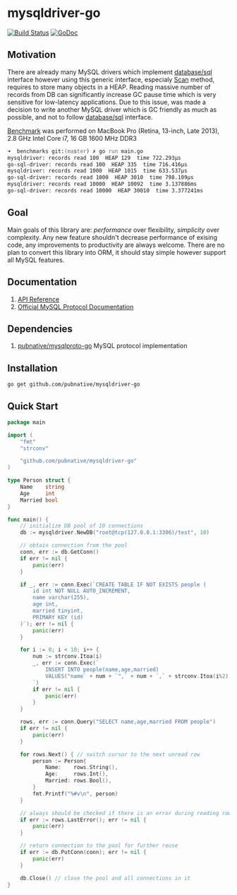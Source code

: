 # mysqldriver-go
[![Build Status](https://travis-ci.org/pubnative/mysqldriver-go.svg?branch=master)](https://travis-ci.org/pubnative/mysqldriver-go)
[![GoDoc](https://godoc.org/github.com/pubnative/mysqldriver-go?status.svg)](https://godoc.org/github.com/pubnative/mysqldriver-go)

## Motivation
There are already many MySQL drivers which implement [database/sql](https://golang.org/pkg/database/sql/) interface however using this generic interface, especialy [Scan](https://golang.org/pkg/database/sql/#Row.Scan) method, requires to store many objects in a HEAP. Reading massive number of records from DB can significantly increase GC pause time which is very sensitive for low-latency applications. Due to this issue, was made a decision to write another MySQL driver which is GC friendly as much as possible, and not to follow [database/sql](https://golang.org/pkg/database/sql/) interface.

[Benchmark](https://github.com/pubnative/mysqldriver-go/blob/master/benchmarks/main.go) was performed on MacBook Pro (Retina, 13-inch, Late 2013), 2.8 GHz Intel Core i7, 16 GB 1600 MHz DDR3
```zsh
➜  benchmarks git:(master) ✗ go run main.go 
mysqldriver: records read 100  HEAP 129  time 722.293µs
go-sql-driver: records read 100  HEAP 335  time 716.416µs
mysqldriver: records read 1000  HEAP 1015  time 633.537µs
go-sql-driver: records read 1000  HEAP 3010  time 798.109µs
mysqldriver: records read 10000  HEAP 10092  time 3.137886ms
go-sql-driver: records read 10000  HEAP 30010  time 3.377241ms
```

## Goal
Main goals of this library are: *performance* over flexibility, *simplicity* over complexity. Any new feature shouldn't decrease performance of exising code, any improvements to productivity are always welcome. There are no plan to convert this library into ORM, it should stay simple however support all MySQL features.

## Documentation
1. [API Reference](https://godoc.org/github.com/pubnative/mysqldriver-go)
2. [Official MySQL Protocol Documentation](https://dev.mysql.com/doc/internals/en/client-server-protocol.html)

## Dependencies
1. [pubnative/mysqlproto-go](https://github.com/pubnative/mysqlproto-go) MySQL protocol implementation

## Installation
`go get github.com/pubnative/mysqldriver-go`

## Quick Start
```go
package main

import (
	"fmt"
	"strconv"

	"github.com/pubnative/mysqldriver-go"
)

type Person struct {
	Name    string
	Age     int
	Married bool
}

func main() {
	// initialize DB pool of 10 connections
	db := mysqldriver.NewDB("root@tcp(127.0.0.1:3306)/test", 10)

	// obtain connection from the pool
	conn, err := db.GetConn()
	if err != nil {
		panic(err)
	}

	if _, err := conn.Exec(`CREATE TABLE IF NOT EXISTS people (
        id int NOT NULL AUTO_INCREMENT,
    	name varchar(255),
    	age int,
        married tinyint,
        PRIMARY KEY (id)
    )`); err != nil {
		panic(err)
	}

	for i := 0; i < 10; i++ {
		num := strconv.Itoa(i)
		_, err := conn.Exec(`
            INSERT INTO people(name,age,married) 
            VALUES("name` + num + `",` + num + `,` + strconv.Itoa(i%2) + `)
        `)
		if err != nil {
			panic(err)
		}
	}

	rows, err := conn.Query("SELECT name,age,married FROM people")
	if err != nil {
		panic(err)
	}

	for rows.Next() { // switch cursor to the next unread row
		person := Person{
			Name:    rows.String(),
			Age:     rows.Int(),
			Married: rows.Bool(),
		}
		fmt.Printf("%#v\n", person)
	}

	// always should be checked if there is an error during reading rows
	if err := rows.LastError(); err != nil {
		panic(err)
	}

	// return connection to the pool for further reuse
	if err := db.PutConn(conn); err != nil {
		panic(err)
	}

	db.Close() // close the pool and all connections in it
}
```
